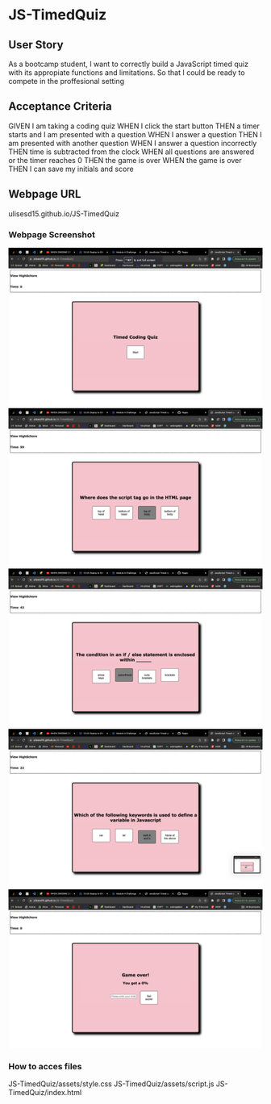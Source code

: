# JS-TimedQuiz

## User Story
As a bootcamp student, I want to correctly build a JavaScript timed quiz with its appropiate functions and limitations. So that I could be ready to compete in the proffesional setting

## Acceptance Criteria
GIVEN I am taking a coding quiz
WHEN I click the start button
THEN a timer starts and I am presented with a question
WHEN I answer a question
THEN I am presented with another question
WHEN I answer a question incorrectly
THEN time is subtracted from the clock
WHEN all questions are answered or the timer reaches 0
THEN the game is over
WHEN the game is over
THEN I can save my initials and score

## Webpage URL
ulisesd15.github.io/JS-TimedQuiz

### Webpage Screenshot
![Alt text](<assets/Screen Shot 2023-11-09 at 2.23.15 PM.png>)
![Alt text](<assets/Screen Shot 2023-11-09 at 2.23.27 PM.png>)
![Alt text](<assets/Screen Shot 2023-11-09 at 2.24.52 PM.png>)
![Alt text](<assets/Screen Shot 2023-11-09 at 2.24.57 PM.png>)
![Alt text](<assets/Screen Shot 2023-11-09 at 2.25.05 PM.png>)


### How to acces files
JS-TimedQuiz/assets/style.css
JS-TimedQuiz/assets/script.js
JS-TimedQuiz/index.html
